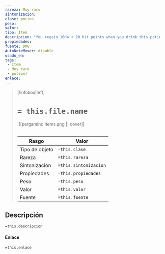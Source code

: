```yaml
---
rareza: Muy raro
sintonizacion: 
clase: potion
peso: 
valor: 
tipo: Item
descripcion: "You regain 10d4 + 20 hit points when you drink this potion. The potion&#x27;s red liquid glimmers when agitated."
propiedades: 
fuente: DMG
AutoNoteMover: disable
usado_en:  
tags: 
 - Item
 - Muy raro
 - potion]
enlace: 
---
```


> [!infobox|left]
>  # `= this.file.name`
> ![[pergamino items.png || cover]]
> ######   
> |Rasgo | Valor |
> | --- | --- |
> | Tipo de objeto| `=this.clase`|
>  | Rareza| `=this.rareza`|
> | Sintonización | `=this.sintonizacion` |
> | Propiedades | `=this.propiedades` |
>  | Peso | `=this.peso` |
> | Valor | `=this.valor` |
> | Fuente | `=this.fuente` |


## Descripción
`=this.descripcion`

#### Enlace
`=this.enlace`